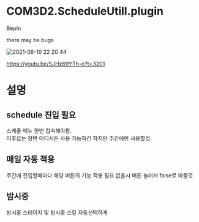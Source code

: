 # COM3D2.ScheduleUtill.plugin
BepIn

there may be bugs

![2021-06-10 22 20 44](https://user-images.githubusercontent.com/20321215/121533071-e1320e00-ca3a-11eb-8322-47cc1882598d.png)

https://youtu.be/SJHz69YTh-o?t=3201


# 설명

## schedule 진입 필요

스케줄 메뉴 한번 접속해야함.  
이후로는 장면 어디서든 사용 가능하긴 하지만 주간에만 사용할것.  


## 매일 자동 적용

주간에 진입할때마다 해당 버튼의 기능 적용
필요 없을시 버튼 눌러서 false로 바꿀것


## 밤시중

방시중 스테이지 및 밤시중 스킬 자동선택하게 

